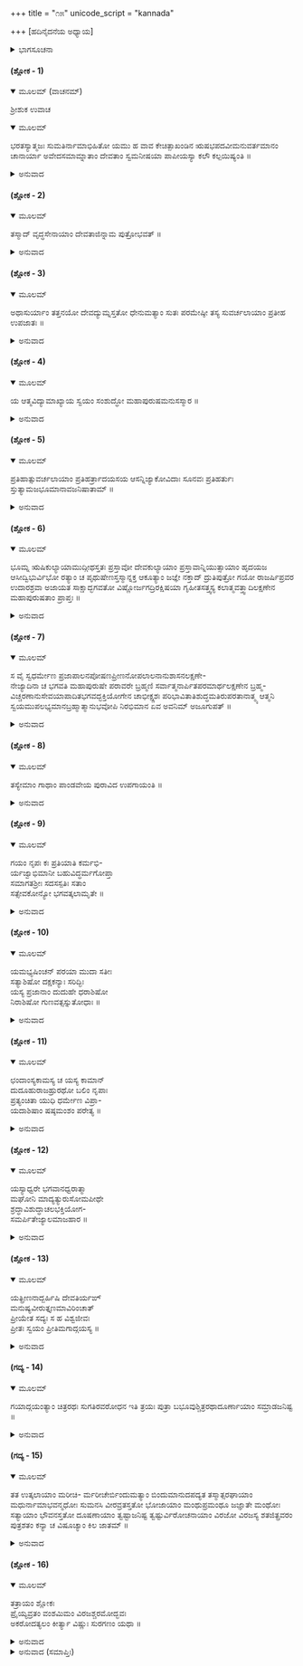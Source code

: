 +++
title = "೧೫"
unicode_script = "kannada"

+++
[ಹದಿನೈದನೆಯ ಅಧ್ಯಾಯ]



<details><summary>ಭಾಗಸೂಚನಾ</summary>

ಭರತವಂಶದ ವರ್ಣನೆ
</details>

#### (ಶ್ಲೋಕ - 1)


<details open><summary>ಮೂಲಮ್ (ವಾಚನಮ್)</summary>

ಶ್ರೀಶುಕ ಉವಾಚ
</details>

<details open><summary>ಮೂಲಮ್</summary>

ಭರತಸ್ಯಾತ್ಮಜಃ ಸುಮತಿರ್ನಾಮಾಭಿಹಿತೋ ಯಮು ಹ ವಾವ ಕೇಚಿತ್ಪಾಖಂಡಿನ ಋಷಭಪದವೀಮನುವರ್ತಮಾನಂ ಚಾನಾರ್ಯಾ ಅವೇದಸಮಾಮ್ನಾತಾಂ ದೇವತಾಂ ಸ್ವಮನೀಷಯಾ ಪಾಪೀಯಸ್ಯಾ ಕಲೌ ಕಲ್ಪಯಿಷ್ಯಂತಿ ॥
</details>

<details><summary>ಅನುವಾದ</summary>

ಶ್ರೀಶುಕಮಹಾಮುನಿಗಳು ಹೇಳುತ್ತಾರೆ — ಎಲೈ ರಾಜೇಂದ್ರನೇ! ಭರತನ ಪುತ್ರನು ಸುಮತಿ ಎಂಬುದನ್ನು ಹಿಂದೆಯೇ ಹೇಳಿಯಾಗಿದೆ. ಅವನು ಋಷಭದೇವರ ಮಾರ್ಗವನ್ನು ಅನುಸರಿಸಿದ ಮಹಾತ್ಮನೂ ಇದರಿಂದಲೇ ಕಲಿಯುಗದಲ್ಲಿ ಅನೇಕ ಪಾಷಂಡಿಗಳಾದ ಅನಾರ್ಯರೂ ತಮ್ಮ ದುಷ್ಟಬುದ್ಧಿಯಿಂದಾಗ ಆತನನ್ನು ಅವೈದಿಕವಾದ ಒಂದು ದೇವತೆಯೆಂದು ಕಲ್ಪಿಸಿಕೊಳ್ಳುವರು. ॥1॥
</details>

#### (ಶ್ಲೋಕ - 2)


<details open><summary>ಮೂಲಮ್</summary>

ತಸ್ಮಾದ್ ವೃದ್ಧಸೇನಾಯಾಂ ದೇವತಾಜಿನ್ನಾಮ ಪುತ್ರೋಭವತ್ ॥
</details>

<details><summary>ಅನುವಾದ</summary>

ಅವನ ಪತ್ನಿಯಾದ ವೃದ್ಧಸೇನೆಯಲ್ಲಿ ದೇವಾಜಿತ್ ಎಂಬ ಪುತ್ರನು ಹುಟ್ಟಿದನು. ॥2॥
</details>

#### (ಶ್ಲೋಕ - 3)


<details open><summary>ಮೂಲಮ್</summary>

ಅಥಾಸುರ್ಯಾಂ ತತ್ತನಯೋ ದೇವದ್ಯುಮ್ನಸ್ತತೋ ಧೇನುಮತ್ಯಾಂ ಸುತಃ ಪರಮೇಷ್ಠೀ ತಸ್ಯ ಸುವರ್ಚಲಾಯಾಂ ಪ್ರತೀಹ ಉಪಜಾತಃ ॥
</details>

<details><summary>ಅನುವಾದ</summary>

ದೇವಾಜಿತನ ಪತ್ನೀ ಅಸುರಿಯ ಗರ್ಭದಿಂದ ದೇವದ್ಯುಮ್ನನೂ, ದೇವದ್ಯುಮ್ನನ ಪತ್ನಿ ಧೇನುಮತಿಯಿಂದ ಪರಮೇಷ್ಟಿಯೂ ಮತ್ತು ಅವನ ಪತ್ನೀ ಸುವರ್ಚಲೆಯ ಗರ್ಭದಿಂದ ಪ್ರತೀಹನೆಂಬ ಪುತ್ರನು ಜನಿಸಿದನು. ॥3॥
</details>

#### (ಶ್ಲೋಕ - 4)


<details open><summary>ಮೂಲಮ್</summary>

ಯ ಆತ್ಮವಿದ್ಯಾಮಾಖ್ಯಾಯ ಸ್ವಯಂ ಸಂಶುದ್ಧೋ  ಮಹಾಪುರುಷಮನುಸಸ್ಮಾರ ॥
</details>

<details><summary>ಅನುವಾದ</summary>

ಇವನು ಅನೇಕ ಬೇರೆ ಜನರಿಗೆ ಆತ್ಮವಿದ್ಯೆಯನ್ನು ಉಪದೇಶಿಸಿದ್ದನು. ಸ್ವತಃ ಶುದ್ಧಚಿತ್ತನಾಗಿ ಪರಮಪುರುಷ ಶ್ರೀನಾರಾಯಣನ ಸಾಕ್ಷಾತ್ಕಾರದ ಅನುಭವವನ್ನು ಪಡೆದಿದ್ದನು. ॥4॥
</details>

#### (ಶ್ಲೋಕ - 5)


<details open><summary>ಮೂಲಮ್</summary>

ಪ್ರತಿಹಾತ್ಸುವರ್ಚಲಾಯಾಂ ಪ್ರತಿಹರ್ತ್ರಾದಯಸಯ ಆಸನ್ನಿಜ್ಯಾಕೋವಿದಾಃ ಸೂನವಃ ಪ್ರತಿಹರ್ತುಃ ಸ್ತುತ್ಯಾಮಜಭೂಮಾನಾವಜನಿಷಾತಾಮ್ ॥
</details>

<details><summary>ಅನುವಾದ</summary>

ಪ್ರತೀಹನ ಪತ್ನೀಯಾದ ಇನ್ನೊಬ್ಬ ಸುವರ್ಚಲಾದೇವಿಯ ಗರ್ಭದಲ್ಲಿ ಪ್ರತಿಹರ್ತಾ, ಪ್ರಸ್ತೋತಾ, ಉದ್ಗಾತಾ ಎಂಬ ಮೂರು ಪುತ್ರರು ಹುಟ್ಟಿದರು. ಇವರು ಯಜ್ಞಾದಿ ಕರ್ಮಗಳಲ್ಲಿ ಬಹಳ ನಿಪುಣರಾಗಿದ್ದರು. ಇವರಲ್ಲಿ ಪ್ರತಿಹರ್ತಾನ ಭಾರ್ಯೆಯಾದ ಸ್ತುತಿ ಎಂಬುವಳ ಗರ್ಭದಿಂದ ಅಜ ಮತ್ತು ಭೂಮಾ ಎಂಬ ಎರಡು ಪುತ್ರರು ಜನಿಸಿದರು. ॥5॥
</details>

#### (ಶ್ಲೋಕ - 6)


<details open><summary>ಮೂಲಮ್</summary>

ಭೂಮ್ನ ಋಷಿಕುಲ್ಯಾಯಾಮುದ್ಗೀಥಸ್ತತಃ ಪ್ರಸ್ತಾವೋ ದೇವಕುಲ್ಯಾಯಾಂ ಪ್ರಸ್ತಾವಾನ್ನಿಯುತ್ಸಾಯಾಂ ಹೃದಯಜ ಆಸೀದ್ವಿಭುರ್ವಿಭೋ ರತ್ಯಾಂ ಚ ಪೃಥುಷೇಣಸ್ತಸ್ಮಾನ್ನಕ್ತ ಆಕೂತ್ಯಾಂ ಜಜ್ಞೇ ನಕ್ತಾದ್ ದ್ರುತಿಪುತ್ರೋ ಗಯೋ ರಾಜರ್ಷಿಪ್ರವರ ಉದಾರಶ್ರವಾ ಅಜಾಯತ ಸಾಕ್ಷಾದ್ಭಗವತೋ ವಿಷ್ಣೋರ್ಜಗದ್ರಿರಕ್ಷಿಷಯಾ ಗೃಹೀತಸತ್ತ್ವಸ್ಯ ಕಲಾತ್ಮವತ್ತ್ವಾದಿಲಕ್ಷಣೇನ ಮಹಾಪುರುಷತಾಂ ಪ್ರಾಪ್ತಃ ॥
</details>

<details><summary>ಅನುವಾದ</summary>

ಅವರಲ್ಲಿ ಭೂಮಾನ ಪತ್ನೀ ಋಷಿಕುಲ್ಯಾ ಎಂಬುವಳಲ್ಲಿ ಉದ್ಗಿಥನೂ, ಅವನ ಪತ್ನಿ ದೇವ ಕುಲ್ಯೆಯಿಂದ ಪ್ರಸ್ತಾವನೂ, ಪ್ರಸ್ತಾವನ ಪತ್ನೀ ನಿಯುತ್ಸುವಿನಲ್ಲಿ ವಿಭು ಎಂಬ ಪುತ್ರನು ಜನಿಸಿದನು. ವಿಭುವಿನ ಹೆಂಡತಿ ರತಿಯ ಉದರದಲ್ಲಿ ಪೃಥುಷೇಣ, ಷೃಥುಷೇಣನ ಪತ್ನೀ ಆಕೂತಿಯಿಂದ ನಕ್ತನೂ, ನಕ್ತನ ಪತ್ನೀ ದ್ರುತಿಯಲ್ಲಿ ಉದಾರಕೀರ್ತಿ ಶಾಲಿಯಾದ ರಾಜರ್ಷಿಶ್ರೇಷ್ಠ ಗಯನ ಜನ್ಮವಾಯಿತು. ಇವನು ಜಗತ್ತನ್ನು ರಕ್ಷಿಸಲು ಸತ್ತ್ವಗುಣವನ್ನು ಸ್ವೀಕರಿಸಿರುವ ಸಾಕ್ಷಾತ್ ಭಗವಾನ್ ವಿಷ್ಣುವಿನ ಅಂಶನೆಂದು ಹೇಳಲಾಗುತ್ತದೆ. ಸಂಯಮಾದಿ ಅನೇಕಗುಣಗಳಿಂದ ಇವನನ್ನು ಮಹಾ ಪುರುಷರಲ್ಲಿ ಪರಿಗಣಿಸುತ್ತಾರೆ. ॥6॥
</details>

#### (ಶ್ಲೋಕ - 7)


<details open><summary>ಮೂಲಮ್</summary>

ಸ ವೈ ಸ್ವಧರ್ಮೇಣ ಪ್ರಜಾಪಾಲನಪೋಷಣಪ್ರೀಣನೋಪಲಾಲನಾನುಶಾಸನಲಕ್ಷಣೇ-  
ನೇಜ್ಯಾದಿನಾ ಚ ಭಗವತಿ ಮಹಾಪುರುಷೇ ಪರಾವರೇ ಬ್ರಹ್ಮಣಿ ಸರ್ವಾತ್ಮನಾರ್ಪಿತಪರಮಾರ್ಥಲಕ್ಷಣೇನ ಬ್ರಹ್ಮ- ವಿಚ್ಚರಣಾನುಸೇವಯಾಪಾದಿತಭಗವದ್ಭಕ್ತಿಯೋಗೇನ ಚಾಭೀಕ್ಷ್ಣಶಃ ಪರಿಭಾವಿತಾತಿಶುದ್ಧಮತಿರುಪರತಾನಾತ್ಮ್ಯ ಆತ್ಮನಿ ಸ್ವಯಮುಪಲಭ್ಯಮಾನಬ್ರಹ್ಮಾತ್ಮಾನುಭವೋಪಿ ನಿರಭಿಮಾನ ಏವ ಅವನಿಮ್ ಅಜೂಗುಪತ್ ॥
</details>

<details><summary>ಅನುವಾದ</summary>

ಮಹಾರಾಜಾ ಗಯನು ಪ್ರಜೆಗಳ ಪಾಲನೆ, ಪೋಷಣೆ, ರಂಜನೆಗಳನ್ನು ಮಾಡುತ್ತಾ ಪ್ರೀತಿಯಿಂದ ಅವರನ್ನು ಲಾಲಿಸುತ್ತಾ ಹಾಗೆಯೇ ಅವರನ್ನು ಆಳುತ್ತಾ, ಬಗೆ-ಬಗೆಯ ಯಜ್ಞಗಳನ್ನು ಆಚರಿಸುತ್ತಾ ನಿಷ್ಕಾಮ ಭಾವದಿಂದ ಕೇವಲ ಭಗವತ್ಪ್ರೀತಿಗಾಗಿ ತನ್ನ ಧರ್ಮಗಳನ್ನು ಆಚರಿಸುತ್ತಿದ್ದನು. ಇದರಿಂದ ಅವನ ಎಲ್ಲ ಕರ್ಮಗಳು ಸರ್ವಶ್ರೇಷ್ಠ ಪರಮಪುರುಷ ಪರಮಾತ್ಮ ಶ್ರೀಹರಿಗೆ ಅರ್ಪಿತವಾಗಿ ಪರಮಾರ್ಥ ರೂಪಗಳಾದುವು. ಬ್ರಹ್ಮಜ್ಞಾನಿಗಳಾದ ಮಹಾಪುರುಷರ ಚರಣಗಳ ಸೇವೆಯಿಂದ ಅವನಿಗೆ ಭಕ್ತಿಯೋಗದ ಪ್ರಾಪ್ತಿಯಾಯಿತು. ನಿರಂತರ ಭಗವಚ್ಚಿಂತನದಿಂದ ಅವನು ತನ್ನ ಚಿತ್ತವನ್ನು ಶುದ್ಧವಾಗಿಸಿಕೊಂಡು, ದೇಹಾದಿ ಅನಾತ್ಮವಸ್ತುಗಳಲ್ಲಿರುವ ಅಹಂಕಾರವನ್ನು ತೊರೆದು ಪರಬ್ರಹ್ಮಾತ್ಮಭಾವದ ಅನುಭವವನ್ನು ಪಡೆದನು. ಇದೆಲ್ಲವೂ ಆದ ಬಳಿಕವೂ ಅವನು ನಿರಭಿಮಾನಿಯಾಗಿ ಪೃಥಿವಿಯನ್ನು ಪಾಲಿಸುತ್ತಿದ್ದನು. ॥7॥
</details>

#### (ಶ್ಲೋಕ - 8)


<details open><summary>ಮೂಲಮ್</summary>

ತಸ್ಯೇಮಾಂ ಗಾಥಾಂ ಪಾಂಡವೇಯ ಪುರಾವಿದ ಉಪಗಾಯಂತಿ ॥
</details>

<details><summary>ಅನುವಾದ</summary>

ಪರೀಕ್ಷಿದ್ರಾಜನೇ! ಪ್ರಾಚೀನ ಇತಿಹಾಸವನ್ನು ತಿಳಿದ ಮಹಾತ್ಮರು ರಾಜರ್ಷಿಯಾದ ಗಯನ ವಿಷಯದಲ್ಲಿ ಈ ಗಾಥೆಯನ್ನು ಹೇಳಿರುವರು ॥8॥
</details>

#### (ಶ್ಲೋಕ - 9)


<details open><summary>ಮೂಲಮ್</summary>

ಗಯಂ ನೃಪಃ ಕಃ ಪ್ರತಿಯಾತಿ ಕರ್ಮಭಿ-  
ರ್ಯಜ್ವಾಭಿಮಾನೀ ಬಹುವಿದ್ಧರ್ಮಗೋಪ್ತಾ  
ಸಮಾಗತಶ್ರೀಃ ಸದಸಸ್ಪತಿಃ ಸತಾಂ  
ಸತ್ಸೇವಕೋನ್ಯೋ ಭಗವತ್ಕಲಾಮೃತೇ ॥
</details>

<details><summary>ಅನುವಾದ</summary>

ಆಹಾ! ಈ ಗಯ ಮಹಾರಾಜನಿಗೆ ಸತ್ಕರ್ಮಾಚರಣೆಯಲ್ಲಿ ಸಾಟಿಯಾದವನು ಯಾರಿದ್ದಾರೆ? ಅವನು ಸಾಕ್ಷಾತ್ ಭಗವಂತನ ಕಲೆಯೇ ಆಗಿದ್ದನು. ಅವನನ್ನು ಬಿಟ್ಟು ಬೇರಾವನು ಈ ರೀತಿಯಲ್ಲಿ ಯಜ್ಞಗಳನ್ನು ಅನುಷ್ಠಾನ ಮಾಡುವನು? ಪ್ರಶಸ್ತವಾದ ಮನಸ್ಸುಳ್ಳವನೂ, ಬಹುಜ್ಞನೂ, ಧರ್ಮರಕ್ಷಕನೂ, ಲಕ್ಷ್ಮಿಗೆ ಪ್ರೀತಿಪಾತ್ರನೂ, ಸಾಧುಸಮಾಜದಲ್ಲಿ ಶಿರೋಮಣಿಯೂ, ಸತ್ಪುರುಷರ ನಿಜವಾದ ಸೇವಕನೂ, ಬೇರಾವನಿರಲು ಸಾಧ್ಯ? ॥9॥
</details>

#### (ಶ್ಲೋಕ - 10)


<details open><summary>ಮೂಲಮ್</summary>

ಯಮಭ್ಯಷಿಂಚನ್ ಪರಯಾ ಮುದಾ ಸತೀಃ  
ಸತ್ಯಾಶಿಷೋ ದಕ್ಷಕನ್ಯಾಃ ಸರಿದ್ಭಿಃ  
ಯಸ್ಯ ಪ್ರಜಾನಾಂ ದುದುಹೇ ಧರಾಶಿಷೋ  
ನಿರಾಶಿಷೋ ಗುಣವತ್ಸಸ್ನುತೋಧಾಃ ॥
</details>

<details><summary>ಅನುವಾದ</summary>

ಸತ್ಯ ಸಂಕಲ್ಪವುಳ್ಳ ಪರಮಸಾಧ್ವಿಯರಾದ ಶ್ರದ್ಧೆ, ಮೈತ್ರಿ, ದಯೆ ಮುಂತಾದ ದಕ್ಷಕನ್ಯೆಯರು ಗಂಗಾದಿ ನದಿಗಳ ಸಹಿತ ಅತಿ ಪ್ರಸನ್ನತೆಯಿಂದ ಅವನಿಗೆ ಅಭಿಷೇಕ ಮಾಡಿದ್ದರು. ಆತನು ಬಯಸದಿದ್ದರೂ ಭೂದೇವಿಯು ಆತನ ಗುಣಗಳಿಗೆ ಅಧೀನಳಾಗಿ ಆತನ ಪ್ರಜೆಗಳಿಗೆ ಆಕಳು ತನ್ನ ಕರುವಿಗೆ ಸ್ನೇಹದಿಂದ ಹಾಲನ್ನು ಉಣಿಸುವಂತೆ ಧನ-ರತ್ನಾದಿ ಎಲ್ಲ ಇಷ್ಟಾರ್ಥ ಪದಾರ್ಥಗಳನ್ನು ಹೇರಳ ವಾಗಿ ಕೊಟ್ಟಿದ್ದಳು. ॥10॥
</details>

#### (ಶ್ಲೋಕ - 11)


<details open><summary>ಮೂಲಮ್</summary>

ಛಂದಾಂಸ್ಯಕಾಮಸ್ಯ ಚ ಯಸ್ಯ ಕಾಮಾನ್  
ದುದೂಹುರಾಜಹ್ರುರಥೋ ಬಲಿಂ ನೃಪಾಃ  
ಪ್ರತ್ಯಂಚಿತಾ ಯುಧಿ ಧರ್ಮೇಣ ವಿಪ್ರಾ-  
ಯದಾಶಿಷಾಂ  ಷಷ್ಠಮಂಶಂ  ಪರೇತ್ಯ ॥
</details>

<details><summary>ಅನುವಾದ</summary>

ಅವನಿಗೆ ಯಾವುದೇ ಕಾಮನೆ ಇಲ್ಲದಿದ್ದರೂ ವೇದೋಕ್ತ ಕರ್ಮಗಳು ಎಲ್ಲ ರೀತಿಯ ಭೋಗಗಳನ್ನು ಕೊಟ್ಟಿದ್ದವು. ರಾಜರುಗಳು ಯುದ್ಧದಲ್ಲಿ ಅವನ ಬಾಣಗಳಿಂದ ಸತ್ಕೃತರಾಗಿ ನಾನಾರೀತಿಯ ಕಪ್ಪ-ಕಾಣಿಕೆಗಳನ್ನು ಕೊಡುತ್ತಿದ್ದರು. ಬ್ರಾಹ್ಮಣರು ದಕ್ಷಿಣೆಯೇ ಮುಂತಾದ ಧರ್ಮಗಳಿಂದ ಸಂತುಷ್ಟರಾಗಿ ತಮಗೆ ಪರಲೋಕದಲ್ಲಿ ದೊರೆಯಬಹುದಾದ ಧರ್ಮಫಲದ ಆರನೆಯ ಒಂದು ಭಾಗವನ್ನು ಕೊಟ್ಟಿದ್ದರು. ॥11॥
</details>

#### (ಶ್ಲೋಕ - 12)


<details open><summary>ಮೂಲಮ್</summary>

ಯಸ್ಯಾಧ್ವರೇ ಭಗವಾನಧ್ವರಾತ್ಮಾ  
ಮಘೋನಿ ಮಾದ್ಯತ್ಯುರುಸೋಮಪೀಥೇ  
ಶ್ರದ್ಧಾವಿಶುದ್ಧಾಚಲಭಕ್ತಿಯೋಗ-  
ಸಮರ್ಪಿತೇಜ್ಯಾಲಮಾಜಹಾರ ॥
</details>

<details><summary>ಅನುವಾದ</summary>

ಅವನ ಯಜ್ಞದಲ್ಲಿ ಇಂದ್ರನು ಅತ್ಯಧಿಕ ಸೋಮಪಾನಮಾಡಿ ಮತ್ತೇರಿ ಹೋಗಿದ್ದನು. ಅವನು ಅತ್ಯಂತ ಶ್ರದ್ಧೆಯಿಂದಲೂ, ಪರಿಶುದ್ಧವಾದ ನಿಶ್ಚಲಭಕ್ತಿಯಿಂದಲೂ ಸಮರ್ಪಣೆ ಮಾಡಿದ ಯಜ್ಞ ಫಲವನ್ನು ಭಗವಾನ್ ಯಜ್ಞಪುರುಷನು ಸಾಕ್ಷಾತ್ತಾಗಿ ಪ್ರಕಟಗೊಂಡು ಸ್ವೀಕರಿಸಿದ್ದನು. ॥12॥
</details>

#### (ಶ್ಲೋಕ - 13)


<details open><summary>ಮೂಲಮ್</summary>

ಯತ್ಪ್ರೀಣನಾದ್ಬರ್ಹಿಷಿ ದೇವತಿರ್ಯಙ್  
ಮನುಷ್ಯವೀರುತ್ತೃಣಮಾವಿರಿಂಚಾತ್  
ಪ್ರೀಯೇತ ಸದ್ಯಃ ಸ ಹ ವಿಶ್ವಜೀವಃ  
ಪ್ರೀತಃ ಸ್ವಯಂ ಪ್ರೀತಿಮಗಾದ್ಗಯಸ್ಯ ॥
</details>

<details><summary>ಅನುವಾದ</summary>

ಯಾರು ತೃಪ್ತಿಗೊಂಡರೆ ಬ್ರಹ್ಮದೇವರಿಂದ ಹಿಡಿದು ದೇವತೆಗಳೂ, ಮನುಷ್ಯರೂ, ಪಶು-ಪಕ್ಷಿಗಳೂ, ವೃಕ್ಷಗಳೂ ಹಾಗೂ ತೃಣದವರೆಗಿನ ಸಮಸ್ತ ಜೀವಿಗಳು ಆಗಲೇ ತೃಪ್ತ ವಾಗುತ್ತವೋ, ಅಂತಹ ವಿಶ್ವಾತ್ಮನಾದ ಶ್ರೀಹರಿಯು ನಿತ್ಯ ತೃಪ್ತನಾಗಿದ್ದರೂ ರಾಜರ್ಷಿಗಯನ ಯಜ್ಞದಲ್ಲಿ ತೃಪ್ತನಾಗಿದ್ದನು. ಅದರಿಂದ ಅವನಿಗೆ ಸರಿಸಮಾನರಾದವರು ಬೇರೆ ವ್ಯಕ್ತಿಯು ಹೇಗೆ ಇರಬಲ್ಲನು? ॥13॥
</details>

#### (ಗದ್ಯ - 14)


<details open><summary>ಮೂಲಮ್</summary>

ಗಯಾದ್ಗಯಂತ್ಯಾಂ ಚಿತ್ರರಥಃ ಸುಗತಿರವರೋಧನ ಇತಿ ತ್ರಯಃ ಪುತ್ರಾ ಬಭೂವುಶ್ಚಿತ್ರರಥಾದೂರ್ಣಾಯಾಂ ಸಮ್ರಾಡಜನಿಷ್ಟ ॥
</details>

<details><summary>ಅನುವಾದ</summary>

ಮಹಾರಾಜಾ ಗಯನ ಪತ್ನಿಯಾದ ಗಯಂತಿಯಿಂದ ಚಿತ್ರ ರಥ, ಸುಗತಿ, ಅವರೋಧನ ಎಂಬ ಮೂವರು ಪುತ್ರರು ಹುಟ್ಟಿದರು. ಅವರಲ್ಲಿ ಚಿತ್ರರಥನ ಪತ್ನಿಯಾದ ಊರ್ಣಾಳಿಂದ ‘ಸಾಮ್ರಾಟ್’ ಎಂಬ ಪುತ್ರನು ಜನಿಸಿದನು. ॥14॥
</details>

#### (ಗದ್ಯ - 15)


<details open><summary>ಮೂಲಮ್</summary>

ತತ ಉತ್ಕಲಾಯಾಂ ಮರೀಚಿ- ರ್ಮರೀಚೇರ್ಬಿಂದುಮತ್ಯಾಂ ಬಿಂದುಮಾನುದಪದ್ಯತ ತಸ್ಮಾತ್ಸರಘಾಯಾಂ ಮಧುರ್ನಾಮಾಭವನ್ಮಧೋಃ ಸುಮನಸಿ ವೀರವ್ರತಸ್ತತೋ ಭೋಜಾಯಾಂ ಮಂಥುಪ್ರಮಂಥೂ ಜಜ್ಞಾತೇ ಮಂಥೋಃ ಸತ್ಯಾಯಾಂ ಭೌವನಸ್ತತೋ ದೂಷಣಾಯಾಂ ತ್ವಷ್ಟಾಜನಿಷ್ಟ ತ್ವಷ್ಟುರ್ವಿರೋಚನಾಯಾಂ ವಿರಜೋ ವಿರಜಸ್ಯ ಶತಜಿತ್ಪ್ರವರಂ ಪುತ್ರಶತಂ ಕನ್ಯಾ ಚ ವಿಷೂಚ್ಯಾಂ ಕಿಲ ಜಾತಮ್ ॥
</details>

<details><summary>ಅನುವಾದ</summary>

ಸಾಮ್ರಾಟನ ಹೆಂಡತಿ ಉತ್ಕಲೆಯಿಂದ ಮರೀಚಿಯೂ, ಮರೀಚಿಯ ಪತ್ನೀ ಬಿಂದುಮತಿಯಿಂದ ಬಿಂದುಮಾನ್ ಎಂಬ ಪುತ್ರನು ಹುಟ್ಟಿದನು. ಅವನ ಪತ್ನೀ ಸರಘಾ ಇವಳಿಂದ ಮಧು, ಮಧುವಿನ ಪತ್ನೀ ಸುಮನಸೆಯಿಂದ ವೀರವ್ರತ ಮತ್ತು ವೀರವ್ರತನು ಭೋಜಾಳಿಂದ ಮಂಥು ಹಾಗೂ ಪ್ರಮಂಥು ಎಂಬ ಎರಡು ಪುತ್ರರನ್ನು ಪಡೆದನು. ಅವರಲ್ಲಿ ಮಂಥುವಿನ ಹೆಂಡತಿಯಾದ ಸತ್ಯೆಯ ಗರ್ಭದಿಂದ ಭೌವನನೂ, ಭೌವನನ ಪತ್ನೀ ದೂಷಣೆಯ ಉದರದಿಂದ ತ್ವಷ್ಟಾ ಎಂಬುವನೂ, ತ್ವಷ್ಟಾನ ಪತ್ನೀ ವಿರೋಚನೆಯಿಂದ ವಿರಜ ಮತ್ತು ವಿರಜನ ಪತ್ನಿ ವಿಷೂಚಿ ಎಂಬ ಭಾರ್ಯೆಯಲ್ಲಿ ಶತಜಿತ್ ಮುಂತಾದ ನೂರು ಪುತ್ರರು ಹಾಗೂ ಓರ್ವ ಕನ್ಯೆಯು ಜನಿಸಿದರು. ॥15॥
</details>

#### (ಶ್ಲೋಕ - 16)


<details open><summary>ಮೂಲಮ್</summary>

ತತ್ರಾಯಂ ಶ್ಲೋಕಃ  
ಪ್ರೈಯ್ಯವ್ರತಂ ವಂಶಮಿಮಂ ವಿರಜಶ್ಚರಮೋದ್ಭವಃ  
ಅಕರೋದತ್ಯಲಂ ಕೀರ್ತ್ಯಾ ವಿಷ್ಣುಃ ಸುರಗಣಂ ಯಥಾ ॥
</details>

<details><summary>ಅನುವಾದ</summary>

ವಿರಜನ ವಿಷಯದಲ್ಲಿ ಈ ಶ್ಲೋಕವು ಪ್ರಸಿದ್ಧವಾಗಿದೆ ಭಗವಾನ್ ವಿಷ್ಣುವು ದೇವತೆಗಳ ಶೋಭೆಯನ್ನು ಹೆಚ್ಚಿಸುವಂತೆ ಈ ಪ್ರಿಯವ್ರತ ವಂಶವನ್ನು ಇದರಲ್ಲಿ ಬಹಳ ಹಿಂದೆ ಉತ್ಪನ್ನನಾದ ರಾಜಾ ವಿರಜನು ತನ್ನ ಸತ್ಕೀರ್ತಿಯಿಂದ ವಿಭೂಷಿತಗೊಳಿಸಿದ್ದನು. ॥16॥
</details>

<details><summary>ಅನುವಾದ (ಸಮಾಪ್ತಿಃ)</summary>

ಹದಿನೈದನೆಯ ಅಧ್ಯಾಯವು ಮುಗಿಯಿತು. ॥15॥  
ಇತಿ ಶ್ರೀಮದ್ಭಾಗವತೇ ಮಹಾಪುರಾಣೇ ಪಾರಮಹಂಸ್ಯಾಂ ಸಂಹಿತಾಯಾಂ ಪಂಚಮಸ್ಕಂಧೇ ಪ್ರಿಯವ್ರತವಂಶಾನುಕೀರ್ತನಂ ನಾಮ ಪಂಚದಶೋಽಧ್ಯಾಯಃ ॥15॥
</details>
